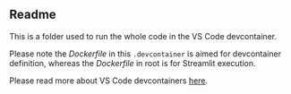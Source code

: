 ## Readme

This is a folder used to run the whole code in the VS Code devcontainer.

Please note the *Dockerfile* in this `.devcontainer` is aimed for devcontainer definition, whereas the *Dockerfile* in root is for Streamlit execution.

Please read more about VS Code devcontainers [here](https://code.visualstudio.com/docs/devcontainers/containers).